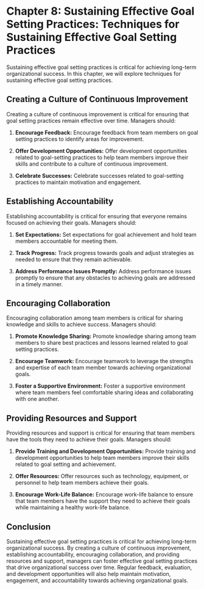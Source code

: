 Chapter 8: Sustaining Effective Goal Setting Practices: Techniques for Sustaining Effective Goal Setting Practices
==================================================================================================================

Sustaining effective goal setting practices is critical for achieving long-term organizational success. In this chapter, we will explore techniques for sustaining effective goal setting practices.

Creating a Culture of Continuous Improvement
--------------------------------------------

Creating a culture of continuous improvement is critical for ensuring that goal setting practices remain effective over time. Managers should:

1. **Encourage Feedback:** Encourage feedback from team members on goal setting practices to identify areas for improvement.

2. **Offer Development Opportunities:** Offer development opportunities related to goal-setting practices to help team members improve their skills and contribute to a culture of continuous improvement.

3. **Celebrate Successes:** Celebrate successes related to goal-setting practices to maintain motivation and engagement.

Establishing Accountability
---------------------------

Establishing accountability is critical for ensuring that everyone remains focused on achieving their goals. Managers should:

1. **Set Expectations:** Set expectations for goal achievement and hold team members accountable for meeting them.

2. **Track Progress:** Track progress towards goals and adjust strategies as needed to ensure that they remain achievable.

3. **Address Performance Issues Promptly:** Address performance issues promptly to ensure that any obstacles to achieving goals are addressed in a timely manner.

Encouraging Collaboration
-------------------------

Encouraging collaboration among team members is critical for sharing knowledge and skills to achieve success. Managers should:

1. **Promote Knowledge Sharing:** Promote knowledge sharing among team members to share best practices and lessons learned related to goal setting practices.

2. **Encourage Teamwork:** Encourage teamwork to leverage the strengths and expertise of each team member towards achieving organizational goals.

3. **Foster a Supportive Environment:** Foster a supportive environment where team members feel comfortable sharing ideas and collaborating with one another.

Providing Resources and Support
-------------------------------

Providing resources and support is critical for ensuring that team members have the tools they need to achieve their goals. Managers should:

1. **Provide Training and Development Opportunities:** Provide training and development opportunities to help team members improve their skills related to goal setting and achievement.

2. **Offer Resources:** Offer resources such as technology, equipment, or personnel to help team members achieve their goals.

3. **Encourage Work-Life Balance:** Encourage work-life balance to ensure that team members have the support they need to achieve their goals while maintaining a healthy work-life balance.

Conclusion
----------

Sustaining effective goal setting practices is critical for achieving long-term organizational success. By creating a culture of continuous improvement, establishing accountability, encouraging collaboration, and providing resources and support, managers can foster effective goal setting practices that drive organizational success over time. Regular feedback, evaluation, and development opportunities will also help maintain motivation, engagement, and accountability towards achieving organizational goals.
